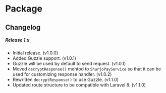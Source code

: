 # Package

Changelog
---

##### Release 1.x

- Initial release. (v1.0.0)
- Added Guzzle support. (v1.0.1)
- Guzzle will be used by default to send request. (v1.0.1)
- Moved `decryptResponse()` mehtod to `ShurjoPayService` so that it can be used for customizing response handler. (v1.0.2)
- Rewritten `decryptResponse()` to use Guzzle. (v1.1.0)
- Updated route structure to be compatible with Laravel 8. (v1.1.0)
